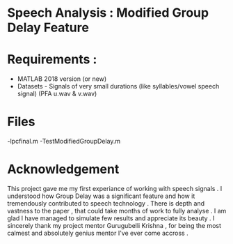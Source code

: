# Speech Analysis : Modified Group Delay Feature

# Requirements : 
- MATLAB 2018 version (or new) 
- Datasets - Signals of very small durations (like syllables/vowel speech signal) (PFA u.wav & v.wav)

# Files 
-lpcfinal.m
-TestModifiedGroupDelay.m

# Acknowledgement

This project gave me my first experiance of working with speech signals . I understood how Group Delay was a significant feature 
and how it tremendously contributed to speech technology . There is depth and vastness to the paper , that could take months of work
to fully analyse . I am glad I have managed to simulate few results and appreciate its beauty . I sincerely thank my project mentor
Gurugubelli Krishna , for being the most calmest and absolutely genius mentor I've ever come accross . 








